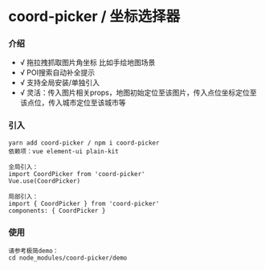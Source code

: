# coord-picker / 坐标选择器

### 介绍

- √ 拖拉拽抓取图片角坐标 比如手绘地图场景
- √ POI搜索自动补全提示
- √ 支持全局安装/单独引入
- √ 灵活：传入图片相关props，地图初始定位至该图片，传入点位坐标定位至该点位，传入城市定位至该城市等


### 引入
```
yarn add coord-picker / npm i coord-picker
依赖项：vue element-ui plain-kit

全局引入：
import CoordPicker from 'coord-picker'
Vue.use(CoordPicker)

局部引入：
import { CoordPicker } from 'coord-picker'
components: { CoordPicker }
```

### 使用
```
请参考极简demo：
cd node_modules/coord-picker/demo
```
